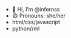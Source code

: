 - 👋 Hi, I’m @infernss
- 😄 Pronouns: she/her
- html/css/javascript
- python//ml

<!---
infernss/infernss is a ✨ special ✨ repository because its `README.md` (this file) appears on your GitHub profile.
You can click the Preview link to take a look at your changes.
--->
